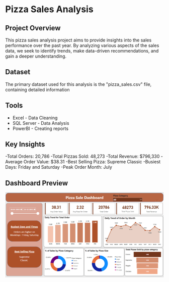 # Pizza Sales Analysis

## Project Overview
This pizza sales analysis project aims to provide insights into the sales performance over the past year. By analyzing various aspects of the sales data, we seek to identify trends, make data-driven recommendations, and gain a deeper understanding.

## Dataset 
The primary dataset used for this analysis is the "pizza_sales.csv" file, containing detailed information 

## Tools
- Excel - Data Cleaning
- SQL Server - Data Analysis
- PowerBI - Creating reports

## Key Insights
-Total Orders: 20,786
-Total Pizzas Sold: 48,273
-Total Revenue: $796,330
-Average Order Value: $38.31
-Best Selling Pizza: Supreme Classic
-Busiest Days: Friday and Saturday
-Peak Order Month: July

## Dashboard Preview
![Pizza Sales Dashboard](pizza_dashboard.png)
